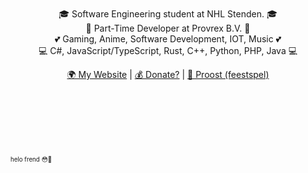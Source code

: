 <br><br><br><br><br>
<p align="center">
🎓 Software Engineering student at NHL Stenden. 🎓
  <br>
💼 Part-Time Developer at Provrex B.V. 💼
  <br>
💕 Gaming, Anime, Software Development, IOT, Music 💕
  <br>
💻 C#, JavaScript/TypeScript, Rust, C++, Python, PHP, Java 💻
</p>
<p align="center">
  <a href="https://naamloos.dev/">🌍 My Website</a>
  | <a href="https://naamloos.dev/donate.html">💰 Donate?</a>
  | <a href="https://proost.app/">🍻 Proost (feestspel)</a>
</p>
<br><br>
<br><br>
<br><br>
<sub><sub>helo frend 😳💝</sub></sub>
